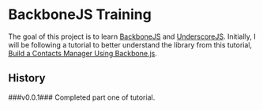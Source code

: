 BackboneJS Training
===================

The goal of this project is to learn [BackboneJS](http://backbonejs.org/) and [UnderscoreJS](http://underscorejs.org/).  Initially, I will be following a tutorial to better understand the library from this tutorial, [Build a Contacts Manager Using Backbone.js](http://code.tutsplus.com/tutorials/build-a-contacts-manager-using-backbonejs-part-1--net-24277).

History
-------
###v0.0.1###
Completed part one of tutorial.